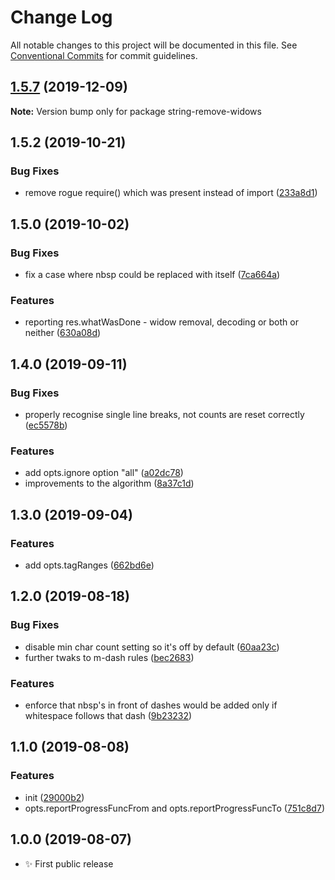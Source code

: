 # Change Log

All notable changes to this project will be documented in this file.
See [Conventional Commits](https://conventionalcommits.org) for commit guidelines.

## [1.5.7](https://gitlab.com/codsen/codsen/compare/string-remove-widows@1.5.6...string-remove-widows@1.5.7) (2019-12-09)

**Note:** Version bump only for package string-remove-widows





## 1.5.2 (2019-10-21)

### Bug Fixes

- remove rogue require() which was present instead of import ([233a8d1](https://gitlab.com/codsen/codsen/commit/233a8d11d70f62c7a521e97207acfdb3b64d5f63))

## 1.5.0 (2019-10-02)

### Bug Fixes

- fix a case where nbsp could be replaced with itself ([7ca664a](https://gitlab.com/codsen/codsen/commit/7ca664a))

### Features

- reporting res.whatWasDone - widow removal, decoding or both or neither ([630a08d](https://gitlab.com/codsen/codsen/commit/630a08d))

## 1.4.0 (2019-09-11)

### Bug Fixes

- properly recognise single line breaks, not counts are reset correctly ([ec5578b](https://gitlab.com/codsen/codsen/commit/ec5578b))

### Features

- add opts.ignore option "all" ([a02dc78](https://gitlab.com/codsen/codsen/commit/a02dc78))
- improvements to the algorithm ([8a37c1d](https://gitlab.com/codsen/codsen/commit/8a37c1d))

## 1.3.0 (2019-09-04)

### Features

- add opts.tagRanges ([662bd6e](https://gitlab.com/codsen/codsen/commit/662bd6e))

## 1.2.0 (2019-08-18)

### Bug Fixes

- disable min char count setting so it's off by default ([60aa23c](https://gitlab.com/codsen/codsen/commit/60aa23c))
- further twaks to m-dash rules ([bec2683](https://gitlab.com/codsen/codsen/commit/bec2683))

### Features

- enforce that nbsp's in front of dashes would be added only if whitespace follows that dash ([9b23232](https://gitlab.com/codsen/codsen/commit/9b23232))

## 1.1.0 (2019-08-08)

### Features

- init ([29000b2](https://gitlab.com/codsen/codsen/commit/29000b2))
- opts.reportProgressFuncFrom and opts.reportProgressFuncTo ([751c8d7](https://gitlab.com/codsen/codsen/commit/751c8d7))

## 1.0.0 (2019-08-07)

- ✨ First public release
